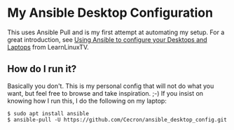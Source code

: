 # My Ansible Desktop Configuration
This uses Ansible Pull and is my first attempt at automating my setup. For a great introduction, see [Using Ansible to configure your Desktops and Laptops](https://www.learnlinux.tv/using-ansible-to-configure-your-desktops-and-laptops/) from LearnLinuxTV.

## How do I run it?
Basically you don't. This is my personal config that will not do what you want, but feel free to browse and take inspiration. ;-)
If you insist on knowing how I run this, I do the following on  my laptop:

    $ sudo apt install ansible
    $ ansible-pull -U https://github.com/Cecron/ansible_desktop_config.git
